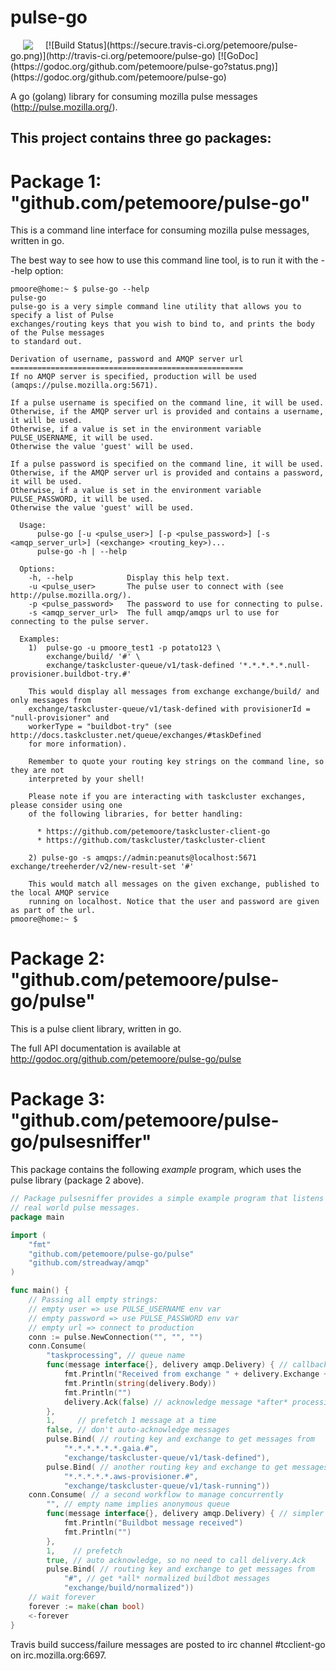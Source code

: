# pulse-go
<img hspace="20" align="left" src="https://tools.taskcluster.net/lib/assets/taskcluster-120.png" />
[![Build Status](https://secure.travis-ci.org/petemoore/pulse-go.png)](http://travis-ci.org/petemoore/pulse-go)
[![GoDoc](https://godoc.org/github.com/petemoore/pulse-go?status.png)](https://godoc.org/github.com/petemoore/pulse-go)

A go (golang) library for consuming mozilla pulse messages (http://pulse.mozilla.org/).

## This project contains three go packages:

# Package 1: "github.com/petemoore/pulse-go"

This is a command line interface for consuming mozilla pulse messages, written in go.

The best way to see how to use this command line tool, is to run it with the --help option:

```
pmoore@home:~ $ pulse-go --help
pulse-go
pulse-go is a very simple command line utility that allows you to specify a list of Pulse
exchanges/routing keys that you wish to bind to, and prints the body of the Pulse messages
to standard out.

Derivation of username, password and AMQP server url
====================================================
If no AMQP server is specified, production will be used (amqps://pulse.mozilla.org:5671).

If a pulse username is specified on the command line, it will be used.
Otherwise, if the AMQP server url is provided and contains a username, it will be used.
Otherwise, if a value is set in the environment variable PULSE_USERNAME, it will be used.
Otherwise the value 'guest' will be used.

If a pulse password is specified on the command line, it will be used.
Otherwise, if the AMQP server url is provided and contains a password, it will be used.
Otherwise, if a value is set in the environment variable PULSE_PASSWORD, it will be used.
Otherwise the value 'guest' will be used.

  Usage:
      pulse-go [-u <pulse_user>] [-p <pulse_password>] [-s <amqp_server_url>] (<exchange> <routing_key>)...
      pulse-go -h | --help

  Options:
    -h, --help            Display this help text.
    -u <pulse_user>       The pulse user to connect with (see http://pulse.mozilla.org/).
    -p <pulse_password>   The password to use for connecting to pulse.
    -s <amqp_server_url>  The full amqp/amqps url to use for connecting to the pulse server.

  Examples:
    1)  pulse-go -u pmoore_test1 -p potato123 \
        exchange/build/ '#' \
        exchange/taskcluster-queue/v1/task-defined '*.*.*.*.*.null-provisioner.buildbot-try.#'

    This would display all messages from exchange exchange/build/ and only messages from
    exchange/taskcluster-queue/v1/task-defined with provisionerId = "null-provisioner" and
    workerType = "buildbot-try" (see http://docs.taskcluster.net/queue/exchanges/#taskDefined
    for more information).

    Remember to quote your routing key strings on the command line, so they are not
    interpreted by your shell!

    Please note if you are interacting with taskcluster exchanges, please consider using one
    of the following libraries, for better handling:

      * https://github.com/petemoore/taskcluster-client-go
      * https://github.com/taskcluster/taskcluster-client

    2) pulse-go -s amqps://admin:peanuts@localhost:5671 exchange/treeherder/v2/new-result-set '#'

    This would match all messages on the given exchange, published to the local AMQP service
    running on localhost. Notice that the user and password are given as part of the url.
pmoore@home:~ $ 
```

# Package 2: "github.com/petemoore/pulse-go/pulse"

This is a pulse client library, written in go.

The full API documentation is available at http://godoc.org/github.com/petemoore/pulse-go/pulse

# Package 3: "github.com/petemoore/pulse-go/pulsesniffer"

This package contains the following *example* program, which uses the pulse library (package 2 above).

```go
// Package pulsesniffer provides a simple example program that listens to some
// real world pulse messages.
package main

import (
	"fmt"
	"github.com/petemoore/pulse-go/pulse"
	"github.com/streadway/amqp"
)

func main() {
	// Passing all empty strings:
	// empty user => use PULSE_USERNAME env var
	// empty password => use PULSE_PASSWORD env var
	// empty url => connect to production
	conn := pulse.NewConnection("", "", "")
	conn.Consume(
		"taskprocessing", // queue name
		func(message interface{}, delivery amqp.Delivery) { // callback function to pass messages to
			fmt.Println("Received from exchange " + delivery.Exchange + ":")
			fmt.Println(string(delivery.Body))
			fmt.Println("")
			delivery.Ack(false) // acknowledge message *after* processing
		},
		1,     // prefetch 1 message at a time
		false, // don't auto-acknowledge messages
		pulse.Bind( // routing key and exchange to get messages from
			"*.*.*.*.*.*.gaia.#",
			"exchange/taskcluster-queue/v1/task-defined"),
		pulse.Bind( // another routing key and exchange to get messages from
			"*.*.*.*.*.aws-provisioner.#",
			"exchange/taskcluster-queue/v1/task-running"))
	conn.Consume( // a second workflow to manage concurrently
		"", // empty name implies anonymous queue
		func(message interface{}, delivery amqp.Delivery) { // simpler callback than before
			fmt.Println("Buildbot message received")
			fmt.Println("")
		},
		1,    // prefetch
		true, // auto acknowledge, so no need to call delivery.Ack
		pulse.Bind( // routing key and exchange to get messages from
			"#", // get *all* normalized buildbot messages
			"exchange/build/normalized"))
	// wait forever
	forever := make(chan bool)
	<-forever
}
```

Travis build success/failure messages are posted to irc channel #tcclient-go on irc.mozilla.org:6697.
